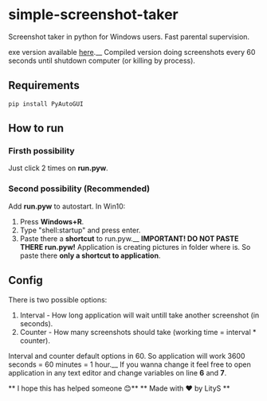 # simple-screenshot-taker
Screenshot taker in python for Windows users. Fast parental supervision.

exe version available [here](https://github.com/litys/simple-screenshot-taker/releases/download/v1.0/run.exe).__
Compiled version doing screenshots every 60 seconds until shutdown computer (or killing by process).

## Requirements
`pip install PyAutoGUI`

## How to run
### Firsth possibility
Just click 2 times on **run.pyw**.
### Second possibility (Recommended)
Add **run.pyw** to autostart. In Win10:
1. Press **Windows+R**.
2. Type "shell:startup" and press enter.
3. Paste there a **shortcut** to run.pyw.__
**IMPORTANT! DO NOT PASTE THERE run.pyw!** Application is creating pictures in folder where is. So paste there **only a shortcut to application**.

## Config
There is two possible options:
1. Interval - How long application will wait untill take another screenshot (in seconds).
2. Counter - How many screenshots should take (working time = interval * counter).

Interval and counter default options in 60. So application will work 3600 seconds = 60 minutes = 1 hour.__
If you wanna change it feel free to open application in any text editor and change variables on line **6** and **7**.

** I hope this has helped someone 😊**
** Made with ❤️ by LityS **
